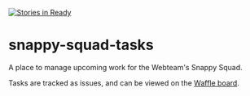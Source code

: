 [![Stories in Ready](https://badge.waffle.io/ubuntudesign/snappy-squad-tasks.png?label=ready&title=Ready)](https://waffle.io/ubuntudesign/snappy-squad-tasks)
# snappy-squad-tasks
A place to manage upcoming work for the Webteam's Snappy Squad.

Tasks are tracked as issues, and can be viewed on the [Waffle board](https://waffle.io/ubuntudesign/snappy-squad-tasks).
